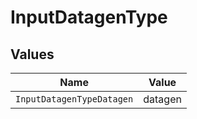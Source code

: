 # InputDatagenType


## Values

| Name                      | Value                     |
| ------------------------- | ------------------------- |
| `InputDatagenTypeDatagen` | datagen                   |